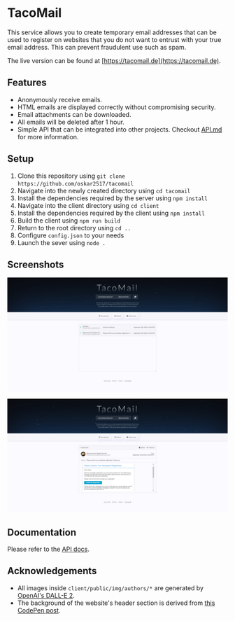 # TacoMail
This service allows you to create temporary email addresses that can be used to register on websites that you do not want to entrust with your true email address. This can prevent fraudulent use such as spam.

The live version can be found at [https://tacomail.de](https://tacomail.de).

## Features
- Anonymously receive emails.
- HTML emails are displayed correctly without compromising security.
- Email attachments can be downloaded.
- All emails will be deleted after 1 hour.
- Simple API that can be integrated into other projects. Checkout [API.md](docs/API.md) for more information.

## Setup
1. Clone this repository using `git clone https://github.com/oskar2517/tacomail`
2. Navigate into the newly created directory using `cd tacomail`
3. Install the dependencies required by the server using `npm install`
4. Navigate into the client directory using `cd client`
5. Install the dependencies required by the client using `npm install`
6. Build the client using `npm run build`
7. Return to the root directory using `cd ..`
8. Configure `config.json` to your needs
9. Launch the sever using `node .`

## Screenshots
![Screenshot 1](assets/screenshot_1.png)

![Screenshot 2](assets/screenshot_2.png)

## Documentation
Please refer to the [API docs](docs/API.md).

## Acknowledgements
- All images inside `client/public/img/authors/*` are generated by [OpenAI's DALL-E 2](https://openai.com/dall-e-2/).
- The background of the website's header section is derived from [this CodePen post](https://codepen.io/sarazond/pen/KKVgqy).
